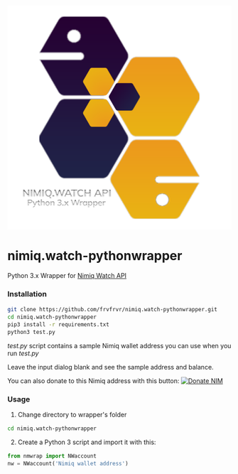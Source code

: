 ![Nimiq Watch API Python wrapper](https://github.com/frvfrvr/frvfrvr/blob/master/wrapper1.png?raw=true)

# nimiq.watch-pythonwrapper

Python 3.x Wrapper for [Nimiq Watch API](https://api.nimiq.watch/)

### Installation

```bash
git clone https://github.com/frvfrvr/nimiq.watch-pythonwrapper.git
cd nimiq.watch-pythonwrapper
pip3 install -r requirements.txt
python3 test.py
```
*test.py* script contains a sample Nimiq wallet address you can use when you run *test.py*

Leave the input dialog blank and see the sample address and balance.


You can also donate to this Nimiq address with this button:
[![Donate NIM](https://www.nimiq.com/accept-donations/img/donationBtnImg/light-blue-small.svg)](https://wallet.nimiq.com/nimiq:NQ56H3BEFK0JXD5LMBGQ3CQR2S7E4J984BL6)

### Usage

1. Change directory to wrapper's folder

```bash
cd nimiq.watch-pythonwrapper
```
2. Create a Python 3 script and import it with this:

```python
from nmwrap import NWaccount
nw = NWaccount('Nimiq wallet address')
```
